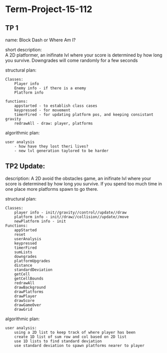 # Term-Project-15-112

TP 1
----
name: 
	Block Dash or Where Am I?

short description:	
	A 2D platformer, an inifinate lvl where your score is determined by how long you survive. 
	Downgrades will come randomly for a few seconds
	
structural plan:

	Classes:
		Player info
		Enemy info - if there is a enemy
		Platform info
		
	functions:
		appstarted - to establish class cases
		keypressed - for movement
		timerFired - for updating platform pos, and keeping consistant gravity
		redrawAll - draw: player, platforms
	
algorithmic plan:

	user analysis
		- how have they lost theri lives?
		- new lvl generation taylored to be harder

TP2 Update:
-----

description:
	A 2D avoid the obstacles game, an inifinate lvl where your score is determined by how long you survive. If you spend too much time in one place more platforms spawn to go there.
	
structural plan:
	
	Classes:
		player info - init//gravity//control//update//draw
		platform info - init//draw//collision//update//move
		newPlatform info - init 
	Functions:
		appStarted
		reset
		userAnalysis
		keypressed
		timerFired
		sumLists
		downgrades
		platformUpgrades
		distance
		standardDeviation
		getCell
		getCellBounds
		redrawAll
		drawBackground
		drawPlatforms
		drawPlayer
		drawScore
		drawGameOver
		drawGrid

algorithmic plan:
	
	user analysis:
		using a 2D list to keep track of where player has been
		create 1D list of sum row and col based on 2D list
		use 1D lists to find standard deviation
		use standard deviation to spawn platforms nearer to player

